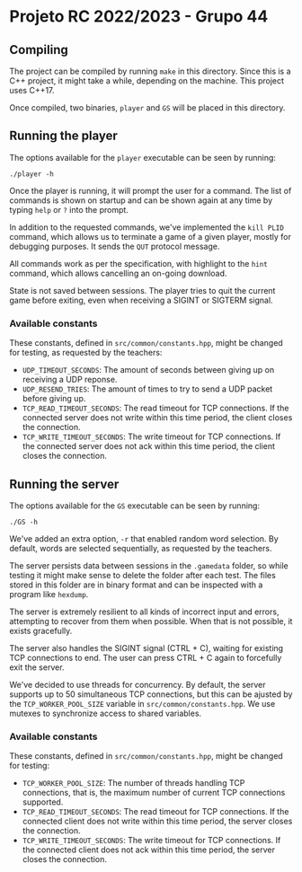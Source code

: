 # Projeto RC 2022/2023 - Grupo 44

## Compiling

The project can be compiled by running `make` in this directory.
Since this is a C++ project, it might take a while, depending on the machine.
This project uses C++17.

Once compiled, two binaries, `player` and `GS` will be placed in this directory.

## Running the player

The options available for the `player` executable can be seen by running:

```
./player -h
```

Once the player is running, it will prompt the user for a command.
The list of commands is shown on startup and can be shown again at any time by
typing `help` or `?` into the prompt.

In addition to the requested commands, we've implemented the `kill PLID` command,
which allows us to terminate a game of a given player, mostly for debugging
purposes. It sends the `QUT` protocol message.

All commands work as per the specification, with highlight to the `hint` command,
which allows cancelling an on-going download.

State is not saved between sessions.
The player tries to quit the current game before exiting, even when receiving
a SIGINT or SIGTERM signal.

### Available constants

These constants, defined in `src/common/constants.hpp`, might be changed for testing,
as requested by the teachers:

- `UDP_TIMEOUT_SECONDS`: The amount of seconds between giving up on receiving a
  UDP reponse.
- `UDP_RESEND_TRIES`: The amount of times to try to send a UDP packet before
  giving up.
- `TCP_READ_TIMEOUT_SECONDS`: The read timeout for TCP connections. If the connected
  server does not write within this time period, the client closes the connection.
- `TCP_WRITE_TIMEOUT_SECONDS`: The write timeout for TCP connections. If the connected
  server does not ack within this time period, the client closes the connection.

## Running the server

The options available for the `GS` executable can be seen by running:

```
./GS -h
```

We've added an extra option, `-r` that enabled random word selection.
By default, words are selected sequentially, as requested by the teachers.

The server persists data between sessions in the `.gamedata` folder, so while
testing it might make sense to delete the folder after each test.
The files stored in this folder are in binary format and can be inspected with
a program like `hexdump`.

The server is extremely resilient to all kinds of incorrect input and errors,
attempting to recover from them when possible.
When that is not possible, it exists gracefully.

The server also handles the SIGINT signal (CTRL + C), waiting for existing TCP
connections to end. The user can press CTRL + C again to forcefully exit the
server.

We've decided to use threads for concurrency. By default, the server supports
up to 50 simultaneous TCP connections, but this can be ajusted by the
`TCP_WORKER_POOL_SIZE` variable in `src/common/constants.hpp`.
We use mutexes to synchronize access to shared variables.

### Available constants

These constants, defined in `src/common/constants.hpp`, might be changed for testing:

- `TCP_WORKER_POOL_SIZE`: The number of threads handling TCP connections, that is,
  the maximum number of current TCP connections supported.
- `TCP_READ_TIMEOUT_SECONDS`: The read timeout for TCP connections. If the connected
  client does not write within this time period, the server closes the connection.
- `TCP_WRITE_TIMEOUT_SECONDS`: The write timeout for TCP connections. If the connected
  client does not ack within this time period, the server closes the connection.
